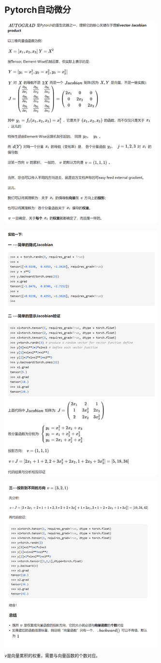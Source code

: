 # Pytorch自动微分

![image-20220305110434246](more_on_backward_func.assets/image-20220305110434246.png)

![image-20220305110447656](more_on_backward_func.assets/image-20220305110447656.png)

![image-20220305110459531](more_on_backward_func.assets/image-20220305110459531.png)

$v$是向量累积的权重，需要与向量函数的个数对应。